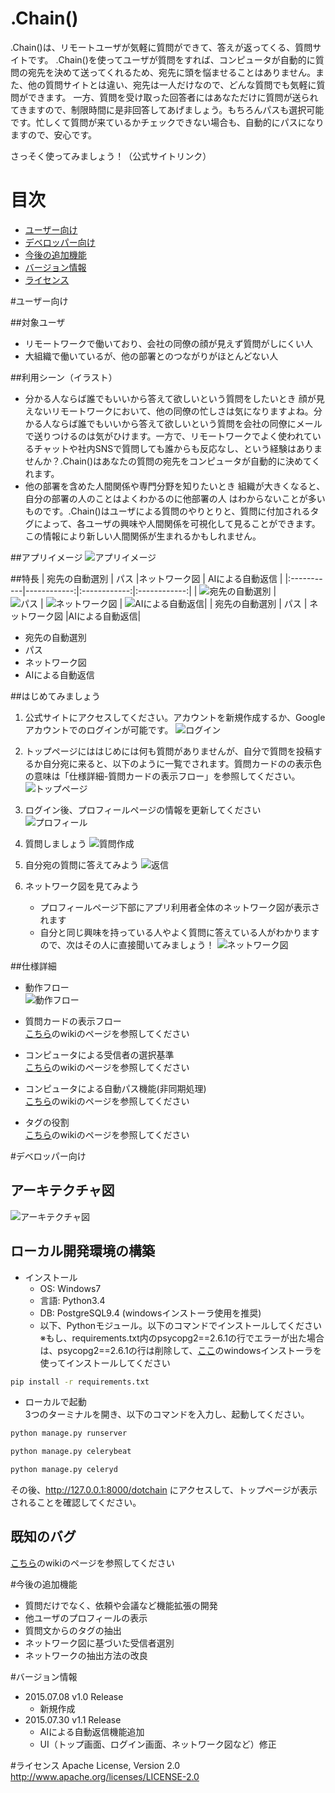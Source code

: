 # .Chain()
.Chain()は、リモートユーザが気軽に質問ができて、答えが返ってくる、質問サイトです。
.Chain()を使ってユーザが質問をすれば、コンピュータが自動的に質問の宛先を決めて送ってくれるため、宛先に頭を悩ませることはありません。また、他の質問サイトとは違い、宛先は一人だけなので、どんな質問でも気軽に質問ができます。
一方、質問を受け取った回答者にはあなただけに質問が送られてきますので、制限時間に是非回答してあげましょう。もちろんパスも選択可能です。忙しくて質問が来ているかチェックできない場合も、自動的にパスになりますので、安心です。

さっそく使ってみましょう！（公式サイトリンク）

# 目次
* [ユーザー向け](#ユーザー向け)
* [デベロッパー向け](#デベロッパー向け)
* [今後の追加機能](#今後の追加機能)
* [バージョン情報](#バージョン情報)
* [ライセンス](#ライセンス)

#ユーザー向け

##対象ユーザ
* リモートワークで働いており、会社の同僚の顔が見えず質問がしにくい人
* 大組織で働いているが、他の部署とのつながりがほとんどない人

##利用シーン（イラスト）
* 分かる人ならば誰でもいいから答えて欲しいという質問をしたいとき
顔が見えないリモートワークにおいて、他の同僚の忙しさは気になりますよね。分かる人ならば誰でもいいから答えて欲しいという質問を会社の同僚にメールで送りつけるのは気がひけます。一方で、リモートワークでよく使われているチャットや社内SNSで質問しても誰からも反応なし、という経験はありませんか？.Chain()はあなたの質問の宛先をコンピュータが自動的に決めてくれます。
* 他の部署を含めた人間関係や専門分野を知りたいとき
組織が大きくなると、自分の部署の人のことはよくわかるのに他部署の人
はわからないことが多いものです。.Chain()はユーザによる質問のやりとりと、質問に付加されるタグによって、各ユーザの興味や人間関係を可視化して見ることができます。この情報により新しい人間関係が生まれるかもしれません。

##アプリイメージ
![アプリイメージ](https://github.com/koga-yatsushiro/one_month/wiki/images/app_image.png)

##特長
| 宛先の自動選別 | パス |ネットワーク図 | AIによる自動返信 |
|:-----------|------------:|:------------:|:------------:|
| ![宛先の自動選別](https://github.com/koga-yatsushiro/one_month/wiki/images/dotchain_auto_select.png)       |        
![パス](https://github.com/koga-yatsushiro/one_month/wiki/images/dotchain_pass.png) |     ![ネットワーク図](https://github.com/koga-yatsushiro/one_month/wiki/images/dotchain_network.png)     |
![AIによる自動返信](https://github.com/koga-yatsushiro/one_month/wiki/images/dotchain_ai.png)|
| 宛先の自動選別    |  パス |   ネットワーク図    |AIによる自動返信|

* 宛先の自動選別 
* パス
* ネットワーク図
* AIによる自動返信

##はじめてみましょう

1. 公式サイトにアクセスしてください。アカウントを新規作成するか、Googleアカウントでのログインが可能です。
![ログイン](https://github.com/koga-yatsushiro/one_month/wiki/images/login.png)

2. トップページにははじめには何も質問がありませんが、自分で質問を投稿するか自分宛に来ると、以下のように一覧でされます。質問カードのの表示色の意味は「仕様詳細-質問カードの表示フロー」を参照してください。
![トップページ](https://github.com/koga-yatsushiro/one_month/wiki/images/top.png)
  
3. ログイン後、プロフィールページの情報を更新してください
![プロフィール](https://github.com/koga-yatsushiro/one_month/wiki/images/profile.png)
  
4. 質問しましょう
![質問作成](https://github.com/koga-yatsushiro/one_month/wiki/images/question_new.png)
  
5. 自分宛の質問に答えてみよう
![返信](https://github.com/koga-yatsushiro/one_month/wiki/images/reply_new.png)
  
6. ネットワーク図を見てみよう
    * プロフィールページ下部にアプリ利用者全体のネットワーク図が表示されます
    * 自分と同じ興味を持っている人やよく質問に答えている人がわかりますので、次はその人に直接聞いてみましょう！
![ネットワーク図](https://github.com/koga-yatsushiro/one_month/wiki/images/network.png)

##仕様詳細
* 動作フロー  
![動作フロー](https://github.com/koga-yatsushiro/one_month/wiki/images/action_flow.png)
  
* 質問カードの表示フロー  
[こちら](https://github.com/koga-yatsushiro/one_month/wiki/%E8%B3%AA%E5%95%8F%E3%82%AB%E3%83%BC%E3%83%89%E3%81%AE%E8%A1%A8%E7%A4%BA%E3%83%95%E3%83%AD%E3%83%BC)のwikiのページを参照してください
  
* コンピュータによる受信者の選択基準  
[こちら](https://github.com/koga-yatsushiro/one_month/wiki/%E3%82%B3%E3%83%B3%E3%83%94%E3%83%A5%E3%83%BC%E3%82%BF%E3%81%AB%E3%82%88%E3%82%8B%E5%8F%97%E4%BF%A1%E8%80%85%E3%81%AE%E9%81%B8%E6%8A%9E%E5%9F%BA%E6%BA%96)のwikiのページを参照してください
  
* コンピュータによる自動パス機能(非同期処理)  
[こちら](https://github.com/koga-yatsushiro/one_month/wiki/%E9%9D%9E%E5%90%8C%E6%9C%9F%E5%87%A6%E7%90%86)のwikiのページを参照してください
  
* タグの役割  
[こちら](https://github.com/koga-yatsushiro/one_month/wiki/%E3%82%BF%E3%82%B0%E3%81%AB%E3%81%A4%E3%81%84%E3%81%A6)のwikiのページを参照してください
  
#デベロッパー向け
## アーキテクチャ図
![アーキテクチャ図](https://github.com/koga-yatsushiro/one_month/wiki/images/architecture.png)

## ローカル開発環境の構築
* インストール
    * OS: Windows7
    * 言語: Python3.4
    * DB: PostgreSQL9.4 (windowsインストーラ使用を推奨)
    * 以下、Pythonモジュール。以下のコマンドでインストールしてください
    ※もし、requirements.txt内のpsycopg2==2.6.1の行でエラーが出た場合は、psycopg2==2.6.1の行は削除して、[ここ](http://initd.org/psycopg/)のwindowsインストーラを使ってインストールしてください

```bash
pip install -r requirements.txt
```

* ローカルで起動  
3つのターミナルを開き、以下のコマンドを入力し、起動してください。

```bash
python manage.py runserver
```

```bash
python manage.py celerybeat
```

```bash
python manage.py celeryd
```

その後、http://127.0.0.1:8000/dotchain
にアクセスして、トップページが表示されることを確認してください。


## 既知のバグ
[こちら](https://github.com/koga-yatsushiro/one_month/issues)のwikiのページを参照してください

#今後の追加機能
* 質問だけでなく、依頼や会議など機能拡張の開発
* 他ユーザのプロフィールの表示
* 質問文からのタグの抽出
* ネットワーク図に基づいた受信者選別
* ネットワークの抽出方法の改良


#バージョン情報
* 2015.07.08 v1.0 Release
    * 新規作成
* 2015.07.30 v1.1 Release
    * AIによる自動返信機能追加
    * UI（トップ画面、ログイン画面、ネットワーク図など）修正

#ライセンス
Apache License, Version 2.0  
http://www.apache.org/licenses/LICENSE-2.0
